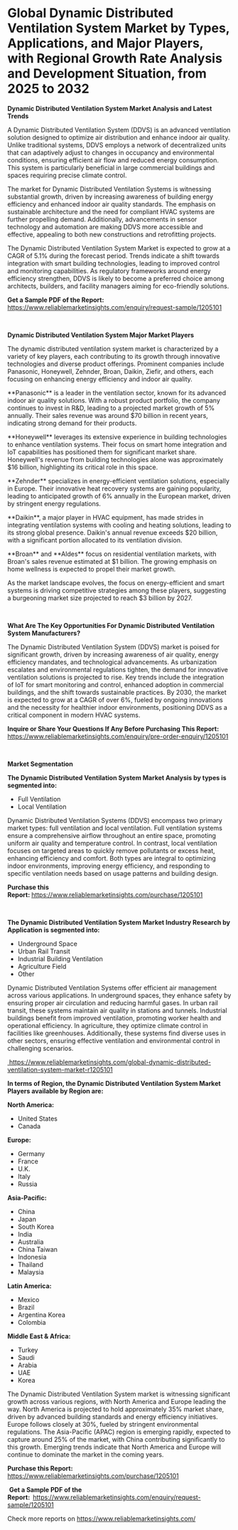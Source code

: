 <p><h1>Global Dynamic Distributed Ventilation System Market by Types, Applications, and Major Players, with Regional Growth Rate Analysis and Development Situation, from 2025 to 2032</h1></p><p><strong>Dynamic Distributed Ventilation System Market Analysis and Latest Trends</strong></p>
<p><p>A Dynamic Distributed Ventilation System (DDVS) is an advanced ventilation solution designed to optimize air distribution and enhance indoor air quality. Unlike traditional systems, DDVS employs a network of decentralized units that can adaptively adjust to changes in occupancy and environmental conditions, ensuring efficient air flow and reduced energy consumption. This system is particularly beneficial in large commercial buildings and spaces requiring precise climate control.</p><p>The market for Dynamic Distributed Ventilation Systems is witnessing substantial growth, driven by increasing awareness of building energy efficiency and enhanced indoor air quality standards. The emphasis on sustainable architecture and the need for compliant HVAC systems are further propelling demand. Additionally, advancements in sensor technology and automation are making DDVS more accessible and effective, appealing to both new constructions and retrofitting projects.</p><p>The Dynamic Distributed Ventilation System Market is expected to grow at a CAGR of 5.1% during the forecast period. Trends indicate a shift towards integration with smart building technologies, leading to improved control and monitoring capabilities. As regulatory frameworks around energy efficiency strengthen, DDVS is likely to become a preferred choice among architects, builders, and facility managers aiming for eco-friendly solutions.</p></p>
<p><strong>Get a Sample PDF of the Report:&nbsp;</strong> <a href="https://www.reliablemarketinsights.com/enquiry/request-sample/1205101?utm_campaign=2117&utm_medium=2&utm_source=Github&utm_content=ia&utm_term=12042025&utm_id=dynamic-distributed-ventilation-system">https://www.reliablemarketinsights.com/enquiry/request-sample/1205101</a></p>
<p>&nbsp;</p>
<p><strong>Dynamic Distributed Ventilation System Major Market Players</strong></p>
<p><p>The dynamic distributed ventilation system market is characterized by a variety of key players, each contributing to its growth through innovative technologies and diverse product offerings. Prominent companies include Panasonic, Honeywell, Zehnder, Broan, Daikin, Ziefir, and others, each focusing on enhancing energy efficiency and indoor air quality.</p><p>**Panasonic** is a leader in the ventilation sector, known for its advanced indoor air quality solutions. With a robust product portfolio, the company continues to invest in R&D, leading to a projected market growth of 5% annually. Their sales revenue was around $70 billion in recent years, indicating strong demand for their products.</p><p>**Honeywell** leverages its extensive experience in building technologies to enhance ventilation systems. Their focus on smart home integration and IoT capabilities has positioned them for significant market share. Honeywell's revenue from building technologies alone was approximately $16 billion, highlighting its critical role in this space.</p><p>**Zehnder** specializes in energy-efficient ventilation solutions, especially in Europe. Their innovative heat recovery systems are gaining popularity, leading to anticipated growth of 6% annually in the European market, driven by stringent energy regulations.</p><p>**Daikin**, a major player in HVAC equipment, has made strides in integrating ventilation systems with cooling and heating solutions, leading to its strong global presence. Daikin's annual revenue exceeds $20 billion, with a significant portion allocated to its ventilation division.</p><p>**Broan** and **Aldes** focus on residential ventilation markets, with Broan's sales revenue estimated at $1 billion. The growing emphasis on home wellness is expected to propel their market growth.</p><p>As the market landscape evolves, the focus on energy-efficient and smart systems is driving competitive strategies among these players, suggesting a burgeoning market size projected to reach $3 billion by 2027.</p></p>
<p>&nbsp;</p>
<p><strong>What Are The Key Opportunities For Dynamic Distributed Ventilation System Manufacturers?</strong></p>
<p><p>The Dynamic Distributed Ventilation System (DDVS) market is poised for significant growth, driven by increasing awareness of air quality, energy efficiency mandates, and technological advancements. As urbanization escalates and environmental regulations tighten, the demand for innovative ventilation solutions is projected to rise. Key trends include the integration of IoT for smart monitoring and control, enhanced adoption in commercial buildings, and the shift towards sustainable practices. By 2030, the market is expected to grow at a CAGR of over 6%, fueled by ongoing innovations and the necessity for healthier indoor environments, positioning DDVS as a critical component in modern HVAC systems.</p></p>
<p><strong>Inquire or Share Your Questions If Any Before Purchasing This Report:</strong> <a href="https://www.reliablemarketinsights.com/enquiry/pre-order-enquiry/1205101?utm_campaign=2117&utm_medium=2&utm_source=Github&utm_content=ia&utm_term=12042025&utm_id=dynamic-distributed-ventilation-system">https://www.reliablemarketinsights.com/enquiry/pre-order-enquiry/1205101</a></p>
<p>&nbsp;</p>
<p><strong>Market Segmentation</strong></p>
<p><strong>The Dynamic Distributed Ventilation System Market Analysis by types is segmented into:</strong></p>
<p><ul><li>Full Ventilation</li><li>Local Ventilation</li></ul></p>
<p><p>Dynamic Distributed Ventilation Systems (DDVS) encompass two primary market types: full ventilation and local ventilation. Full ventilation systems ensure a comprehensive airflow throughout an entire space, promoting uniform air quality and temperature control. In contrast, local ventilation focuses on targeted areas to quickly remove pollutants or excess heat, enhancing efficiency and comfort. Both types are integral to optimizing indoor environments, improving energy efficiency, and responding to specific ventilation needs based on usage patterns and building design.</p></p>
<p><strong>Purchase this Report:&nbsp;</strong><a href="https://www.reliablemarketinsights.com/purchase/1205101?utm_campaign=2117&utm_medium=2&utm_source=Github&utm_content=ia&utm_term=12042025&utm_id=dynamic-distributed-ventilation-system">https://www.reliablemarketinsights.com/purchase/1205101</a></p>
<p>&nbsp;</p>
<p><strong>The Dynamic Distributed Ventilation System Market Industry Research by Application is segmented into:</strong></p>
<p><ul><li>Underground Space</li><li>Urban Rail Transit</li><li>Industrial Building Ventilation</li><li>Agriculture Field</li><li>Other</li></ul></p>
<p><p>Dynamic Distributed Ventilation Systems offer efficient air management across various applications. In underground spaces, they enhance safety by ensuring proper air circulation and reducing harmful gases. In urban rail transit, these systems maintain air quality in stations and tunnels. Industrial buildings benefit from improved ventilation, promoting worker health and operational efficiency. In agriculture, they optimize climate control in facilities like greenhouses. Additionally, these systems find diverse uses in other sectors, ensuring effective ventilation and environmental control in challenging scenarios.</p></p>
<p><a href="https://www.reliablemarketinsights.com/global-dynamic-distributed-ventilation-system-market-r1205101?utm_campaign=2117&utm_medium=2&utm_source=Github&utm_content=ia&utm_term=12042025&utm_id=dynamic-distributed-ventilation-system">&nbsp;https://www.reliablemarketinsights.com/global-dynamic-distributed-ventilation-system-market-r1205101</a></p>
<p><strong>In terms of Region, the Dynamic Distributed Ventilation System Market Players available by Region are:</strong></p>
<p>
    <p> <strong> North America: </strong>
        <ul>
            <li>United States</li>
            <li>Canada</li>
        </ul>
        </p> 
    <p> <strong> Europe: </strong>
        <ul>
            <li>Germany</li>
            <li>France</li>
            <li>U.K.</li>
            <li>Italy</li>
            <li>Russia</li>
        </ul>
        </p> 
    <p> <strong> Asia-Pacific: </strong>
        <ul>
            <li>China</li>
            <li>Japan</li>
            <li>South Korea</li>
            <li>India</li>
            <li>Australia</li>
            <li>China Taiwan</li>
            <li>Indonesia</li>
            <li>Thailand</li>
            <li>Malaysia</li>
        </ul>
        </p> 
    <p> <strong> Latin America: </strong>
        <ul>
            <li>Mexico</li>
            <li>Brazil</li>
            <li>Argentina Korea</li>
            <li>Colombia</li>
        </ul>
        </p> 
    <p> <strong> Middle East & Africa: </strong>
        <ul>
            <li>Turkey</li>
            <li>Saudi</li>
            <li>Arabia</li>
            <li>UAE</li>
            <li>Korea</li>
        </ul>
    </p>
    </p>
<p><p>The Dynamic Distributed Ventilation System market is witnessing significant growth across various regions, with North America and Europe leading the way. North America is projected to hold approximately 35% market share, driven by advanced building standards and energy efficiency initiatives. Europe follows closely at 30%, fueled by stringent environmental regulations. The Asia-Pacific (APAC) region is emerging rapidly, expected to capture around 25% of the market, with China contributing significantly to this growth. Emerging trends indicate that North America and Europe will continue to dominate the market in the coming years.</p></p>
<p><strong>Purchase this Report: </strong><a href="https://www.reliablemarketinsights.com/purchase/1205101?utm_campaign=2117&utm_medium=2&utm_source=Github&utm_content=ia&utm_term=12042025&utm_id=dynamic-distributed-ventilation-system">https://www.reliablemarketinsights.com/purchase/1205101</a></p>
<p>&nbsp;<strong>Get a Sample PDF of the Report:&nbsp;&nbsp;</strong><a href="https://www.reliablemarketinsights.com/enquiry/request-sample/1205101?utm_campaign=2117&utm_medium=2&utm_source=Github&utm_content=ia&utm_term=12042025&utm_id=dynamic-distributed-ventilation-system">https://www.reliablemarketinsights.com/enquiry/request-sample/1205101</a></p>
<p><strong></strong></p>
<p>Check more reports on <a href="https://www.reliablemarketinsights.com/?utm_campaign=2117&utm_medium=2&utm_source=Github&utm_content=ia&utm_term=12042025&utm_id=dynamic-distributed-ventilation-system">https://www.reliablemarketinsights.com/</a></p>